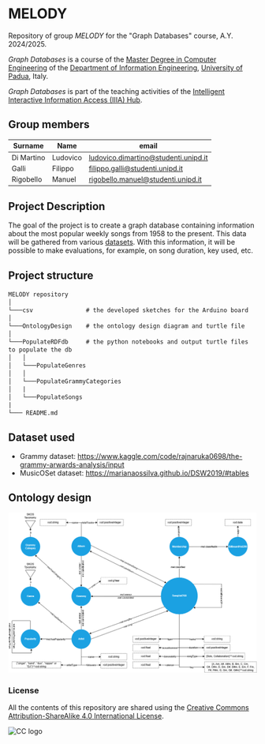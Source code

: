 # MELODY
Repository of group *MELODY* for the "Graph Databases" course, A.Y. 2024/2025.

*Graph Databases* is a course of the [Master Degree in Computer Engineering](https://degrees.dei.unipd.it/master-degrees/computer-engineering/) of the  [Department of Information Engineering](https://www.dei.unipd.it/en/), [University of Padua](https://www.unipd.it/en/), Italy.

*Graph Databases* is part of the teaching activities of the [Intelligent Interactive Information Access (IIIA) Hub](http://iiia.dei.unipd.it/).

## Group members
| Surname    | Name       | email     |
|------------|------------|-----------|
| Di Martino | Ludovico   | ludovico.dimartino@studenti.unipd.it   |
| Galli      | Filippo    | filippo.galli@studenti.unipd.it   |
| Rigobello  | Manuel    | rigobello.manuel@studenti.unipd.it   |

## Project Description ###

The goal of the project is to create a graph database containing information about the most popular weekly songs from 1958 to the present. This data will be gathered from various [datasets](#dataset-used). With this information, it will be possible to make evaluations, for example, on song duration, key used, etc.

## Project structure
```
MELODY repository
│   
└───csv               # the developed sketches for the Arduino board
│  
└───OntologyDesign    # the ontology design diagram and turtle file
│  
└───PopulateRDFdb     # the python notebooks and output turtle files to populate the db
│   │
│   └───PopulateGenres   
│   │
│   └───PopulateGrammyCategories 
│   |
│   └───PopulateSongs
|
└─── README.md
```


## Dataset used
- Grammy dataset: https://www.kaggle.com/code/rajnaruka0698/the-grammy-arwards-analysis/input
- MusicOSet dataset: https://marianaossilva.github.io/DSW2019/#tables

## Ontology design
![](./OntologyDesign/melody_ontology.png)

### License ###

All the contents of this repository are shared using the [Creative Commons Attribution-ShareAlike 4.0 International License](http://creativecommons.org/licenses/by-sa/4.0/).

![CC logo](https://i.creativecommons.org/l/by-sa/4.0/88x31.png)